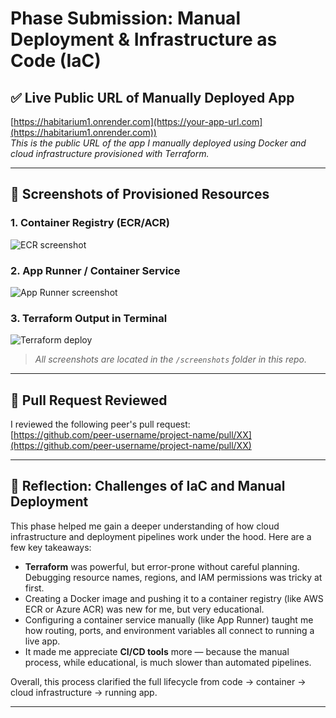 # Phase Submission: Manual Deployment & Infrastructure as Code (IaC)

## ✅ Live Public URL of Manually Deployed App

[https://habitarium1.onrender.com](https://your-app-url.com](https://habitarium1.onrender.com))  
_This is the public URL of the app I manually deployed using Docker and cloud infrastructure provisioned with Terraform._

---

## 📸 Screenshots of Provisioned Resources

### 1. Container Registry (ECR/ACR)
![ECR screenshot](./screenshots/ecr.png)

### 2. App Runner / Container Service
![App Runner screenshot](./screenshots/apprunner.png)

### 3. Terraform Output in Terminal
![Terraform deploy](./screenshots/terraform-output.png)

> _All screenshots are located in the `/screenshots` folder in this repo._

---

## 🔁 Pull Request Reviewed

I reviewed the following peer's pull request:  
[https://github.com/peer-username/project-name/pull/XX](https://github.com/peer-username/project-name/pull/XX)

---

## 🧠 Reflection: Challenges of IaC and Manual Deployment

This phase helped me gain a deeper understanding of how cloud infrastructure and deployment pipelines work under the hood. Here are a few key takeaways:

- **Terraform** was powerful, but error-prone without careful planning. Debugging resource names, regions, and IAM permissions was tricky at first.
- Creating a Docker image and pushing it to a container registry (like AWS ECR or Azure ACR) was new for me, but very educational.
- Configuring a container service manually (like App Runner) taught me how routing, ports, and environment variables all connect to running a live app.
- It made me appreciate **CI/CD tools** more — because the manual process, while educational, is much slower than automated pipelines.

Overall, this process clarified the full lifecycle from code → container → cloud infrastructure → running app.

---

